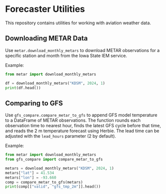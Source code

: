 # Forecaster Utilities

This repository contains utilities for working with aviation weather data.

## Downloading METAR Data

Use `metar.download_monthly_metars` to download METAR observations for a
specific station and month from the Iowa State IEM service.

Example:

```python
from metar import download_monthly_metars

df = download_monthly_metars("KDSM", 2024, 1)
print(df.head())
```

## Comparing to GFS

Use `gfs_compare.compare_metar_to_gfs` to append GFS model temperature to a
DataFrame of METAR observations. The function rounds each observation time to
nearest hour, finds the latest GFS cycle before that time, and reads the 2 m
temperature forecast using Herbie. The lead time can be adjusted with the
`lead_hours` parameter (2 by default).

Example:

```python
from metar import download_monthly_metars
from gfs_compare import compare_metar_to_gfs

metars = download_monthly_metars("KDSM", 2024, 1)
metars["lat"] = 41.534
metars["lon"] = -93.660
comp = compare_metar_to_gfs(metars)
print(comp[["valid", "gfs_tmp_2m"]].head())
```
